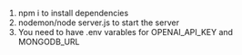 1. npm i to install dependencies
2. nodemon/node server.js  to start the server
3. You need to have .env varables for OPENAI_API_KEY and MONGODB_URL
